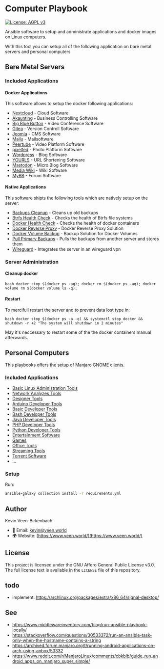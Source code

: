 # Computer Playbook
[![License: AGPL v3](https://img.shields.io/badge/License-AGPL%20v3-blue.svg)](https://www.gnu.org/licenses/agpl-3.0)

Ansible software to setup and administrate applications and docker images on Linux computers. 

With this tool you can setup all of the following application on bare metal servers and personal computers

## Bare Metal Servers

### Included Applications

#### Docker Applications

This software allows to setup the docker following applications:

- [Nextcloud](./roles/docker-nextcloud/README.md) - Cloud Software
- [Akaunting](./roles/docker-akaunting/README.md) - Business Controlling Software
- [Big Blue Button](./roles/docker-bigbluebutton/README.md) - Video Conference Software
- [Gitea](./roles/docker-gitea/README.md) - Version Controll Software
- [Joomla](./roles/docker-joomla/) - CMS Software
- [Mailu](./roles/docker-mailu/README.md) - Mailsoftware 
- [Peertube](./roles/docker-peertube/README.md) - Video Platform Software
- [pixelfed](./roles/docker-pixelfed/README.md) - Photo Platform Software
- [Wordpress](./roles/docker-wordpress/README.md) - Blog Software
- [YOURLS](./roles/docker-yourls/README.md) - URL Shortening Software
- [Mastodon](./roles/docker-mastodon/README.md) - Micro Blog Software
- [Media Wiki](./roles/docker-mediawiki/README.md) - Wiki Software
- [MyBB](./roles/docker-mybb/README.md) - Forum Software

#### Native Applications

This software shipts the following tools which are natively setup on the server:
- [Backups Cleanup](./roles/backups-cleanup-timer/README.md) - Cleans up old backups
- [Btrfs Health Check](./roles/btrfs-health-check/README.md) - Checks the health of Btrfs file systems
- [Docker Health Check](./roles/docker-health-check/) - Checks the health of docker containers
- [Docker Reverse Proxy](./roles/docker-reverse-proxy/README.md) - Docker Reverse Proxy Solution
- [Docker Volume Backup](./roles/docker-volume-backup/) - Backup Solution for Docker Volumes
- [Pull Primary Backups](./roles/backups-consumer/README.md) - Pulls the backups from another server and stores them
- [Wireguard](./roles/wireguard/README.md) - Integrates the server in an wireguard vpn

### Server Administration

#### Cleanup docker
``bash
docker stop $(docker ps -aq); docker rm $(docker ps -aq); docker volume rm $(docker volume ls -q);
``

#### Restart

To mercifull restart the server and to prevent data lost type in: 

``bash
docker stop $(docker ps -a -q) && systemctl stop docker && shutdown -r +2 "The system will shutdown in 2 minutes"
``

May it's neccessary to restart some of the the docker containers manual afterwards. 


## Personal Computers

This playbooks offers the setup of Manjaro GNOME clients.

### Included Applications
- [Basic Linux Administration Tools](./roles/collection-administrator-base/)
- [Network Analyzes Tools](./roles/collection-administrator-network-analyze/)
- [Designer Tools](./roles/collection-designer/)
- [Arduino Developer Tools](./roles/collection-developer-arduino/)
- [Basic Developer Tools](./roles/collection-developer-base/)
- [Bash Developer Tools](./roles/collection-developer-bash/)
- [Java Developer Tools](./roles/collection-developer-java/)
- [PHP Developer Tools](./roles/collection-developer-php/)
- [Python Developer Tools](./roles/collection-developer-python/)
- [Entertainment Software](./roles/collection-entertainment/)
- [Games](./roles/collection-games/)
- [Office Tools](./roles/collection-office/)
- [Streaming Tools](./roles/collection-streamer/)
- [Torrent Software](./roles/collection-torrent/)
- ...

### Setup

Run:
```bash
ansible-galaxy collection install -r requirements.yml
```

## Author

Kevin Veen-Birkenbach  
- 📧 Email: [kevin@veen.world](mailto:kevin@veen.world)
- 🌍 Website: [https://www.veen.world/](https://www.veen.world/)

## License

This project is licensed under the GNU Affero General Public License v3.0. The full license text is available in the `LICENSE` file of this repository.

## todo 
- implement: https://archlinux.org/packages/extra/x86_64/signal-desktop/

## See
- https://www.middlewareinventory.com/blog/run-ansible-playbook-locally/
- https://stackoverflow.com/questions/30533372/run-an-ansible-task-only-when-the-hostname-contains-a-string
- https://archived.forum.manjaro.org/t/running-android-applications-on-arch-using-anbox/53332
- https://www.reddit.com/r/ManjaroLinux/comments/cbkblb/guide_run_android_apps_on_manjaro_super_simple/ 
